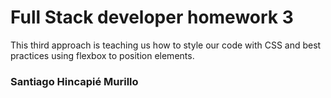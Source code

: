 # Full Stack developer homework 3

This third approach is teaching us how to style our code with CSS and best practices using flexbox to position elements.

### Santiago Hincapié Murillo
